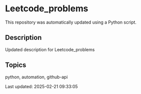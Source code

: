 # Leetcode_problems

This repository was automatically updated using a Python script.

## Description
Updated description for Leetcode_problems

## Topics
python, automation, github-api

Last updated: 2025-02-21 09:33:05
